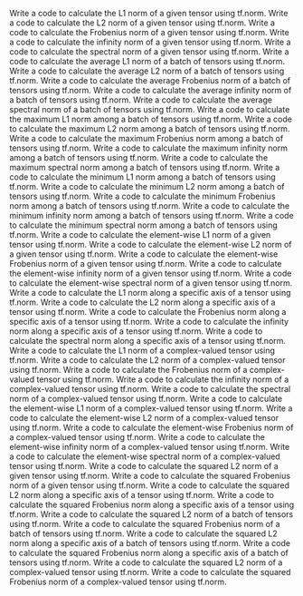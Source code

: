 Write a code to calculate the L1 norm of a given tensor using tf.norm.
Write a code to calculate the L2 norm of a given tensor using tf.norm.
Write a code to calculate the Frobenius norm of a given tensor using tf.norm.
Write a code to calculate the infinity norm of a given tensor using tf.norm.
Write a code to calculate the spectral norm of a given tensor using tf.norm.
Write a code to calculate the average L1 norm of a batch of tensors using tf.norm.
Write a code to calculate the average L2 norm of a batch of tensors using tf.norm.
Write a code to calculate the average Frobenius norm of a batch of tensors using tf.norm.
Write a code to calculate the average infinity norm of a batch of tensors using tf.norm.
Write a code to calculate the average spectral norm of a batch of tensors using tf.norm.
Write a code to calculate the maximum L1 norm among a batch of tensors using tf.norm.
Write a code to calculate the maximum L2 norm among a batch of tensors using tf.norm.
Write a code to calculate the maximum Frobenius norm among a batch of tensors using tf.norm.
Write a code to calculate the maximum infinity norm among a batch of tensors using tf.norm.
Write a code to calculate the maximum spectral norm among a batch of tensors using tf.norm.
Write a code to calculate the minimum L1 norm among a batch of tensors using tf.norm.
Write a code to calculate the minimum L2 norm among a batch of tensors using tf.norm.
Write a code to calculate the minimum Frobenius norm among a batch of tensors using tf.norm.
Write a code to calculate the minimum infinity norm among a batch of tensors using tf.norm.
Write a code to calculate the minimum spectral norm among a batch of tensors using tf.norm.
Write a code to calculate the element-wise L1 norm of a given tensor using tf.norm.
Write a code to calculate the element-wise L2 norm of a given tensor using tf.norm.
Write a code to calculate the element-wise Frobenius norm of a given tensor using tf.norm.
Write a code to calculate the element-wise infinity norm of a given tensor using tf.norm.
Write a code to calculate the element-wise spectral norm of a given tensor using tf.norm.
Write a code to calculate the L1 norm along a specific axis of a tensor using tf.norm.
Write a code to calculate the L2 norm along a specific axis of a tensor using tf.norm.
Write a code to calculate the Frobenius norm along a specific axis of a tensor using tf.norm.
Write a code to calculate the infinity norm along a specific axis of a tensor using tf.norm.
Write a code to calculate the spectral norm along a specific axis of a tensor using tf.norm.
Write a code to calculate the L1 norm of a complex-valued tensor using tf.norm.
Write a code to calculate the L2 norm of a complex-valued tensor using tf.norm.
Write a code to calculate the Frobenius norm of a complex-valued tensor using tf.norm.
Write a code to calculate the infinity norm of a complex-valued tensor using tf.norm.
Write a code to calculate the spectral norm of a complex-valued tensor using tf.norm.
Write a code to calculate the element-wise L1 norm of a complex-valued tensor using tf.norm.
Write a code to calculate the element-wise L2 norm of a complex-valued tensor using tf.norm.
Write a code to calculate the element-wise Frobenius norm of a complex-valued tensor using tf.norm.
Write a code to calculate the element-wise infinity norm of a complex-valued tensor using tf.norm.
Write a code to calculate the element-wise spectral norm of a complex-valued tensor using tf.norm.
Write a code to calculate the squared L2 norm of a given tensor using tf.norm.
Write a code to calculate the squared Frobenius norm of a given tensor using tf.norm.
Write a code to calculate the squared L2 norm along a specific axis of a tensor using tf.norm.
Write a code to calculate the squared Frobenius norm along a specific axis of a tensor using tf.norm.
Write a code to calculate the squared L2 norm of a batch of tensors using tf.norm.
Write a code to calculate the squared Frobenius norm of a batch of tensors using tf.norm.
Write a code to calculate the squared L2 norm along a specific axis of a batch of tensors using tf.norm.
Write a code to calculate the squared Frobenius norm along a specific axis of a batch of tensors using tf.norm.
Write a code to calculate the squared L2 norm of a complex-valued tensor using tf.norm.
Write a code to calculate the squared Frobenius norm of a complex-valued tensor using tf.norm.